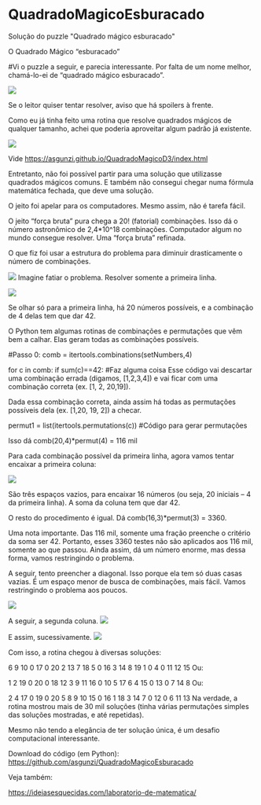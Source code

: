 # QuadradoMagicoEsburacado
Solução do puzzle "Quadrado mágico esburacado"

O Quadrado Mágico “esburacado”

#Vi o puzzle a seguir, e parecia interessante. Por falta de um nome melhor, chamá-lo-ei de “quadrado mágico esburacado”.

![](https://ideiasesquecidas.files.wordpress.com/2020/07/puzzlequadradoesburacado.jpeg)

Se o leitor quiser tentar resolver, aviso que há spoilers à frente.

Como eu já tinha feito uma rotina que resolve quadrados mágicos de qualquer tamanho, achei que poderia aproveitar algum padrão já existente.

![](https://ideiasesquecidas.files.wordpress.com/2020/05/quadrado13-1.png?w=524)

Vide https://asgunzi.github.io/QuadradoMagicoD3/index.html

Entretanto, não foi possível partir para uma solução que utilizasse quadrados mágicos comuns. E também não consegui chegar numa fórmula matemática fechada, que deve uma solução.

O jeito foi apelar para os computadores. Mesmo assim, não é tarefa fácil.

O jeito “força bruta” pura chega a 20! (fatorial) combinações. Isso dá o número astronômico de 2,4*10^18 combinações. Computador algum no mundo consegue resolver. Uma “força bruta” refinada.

O que fiz foi usar a estrutura do problema para diminuir drasticamente o número de combinações.

![](https://ideiasesquecidas.files.wordpress.com/2020/07/buraco01.jpg)
Imagine fatiar o problema. Resolver somente a primeira linha.

![](https://ideiasesquecidas.files.wordpress.com/2020/07/buraco02.jpg)

Se olhar só para a primeira linha, há 20 números possíveis, e a combinação de 4 delas tem que dar 42.

O Python tem algumas rotinas de combinações e permutações que vêm bem a calhar. Elas geram todas as combinações possíveis.

#Passo 0:
comb = itertools.combinations(setNumbers,4)
 
for c in comb:
    if sum(c)==42:
       #Faz alguma coisa
Esse código vai descartar uma combinação errada (digamos, [1,2,3,4]) e vai ficar com uma combinação correta (ex. [1, 2, 20,19]).

Dada essa combinação correta, ainda assim há todas as permutações possíveis dela (ex. [1,20, 19, 2]) a checar.

permut1 = list(itertools.permutations(c)) #Código para gerar permutações

Isso dá comb(20,4)*permut(4) = 116 mil

Para cada combinação possível da primeira linha, agora vamos tentar encaixar a primeira coluna:

![](https://ideiasesquecidas.files.wordpress.com/2020/07/buraco03.jpg)


São três espaços vazios, para encaixar 16 números (ou seja, 20 iniciais – 4 da primeira linha). A soma da coluna tem que dar 42.

O resto do procedimento é igual. Dá comb(16,3)*permut(3) = 3360.

Uma nota importante. Das 116 mil, somente uma fração preenche o critério da soma ser 42. Portanto, esses 3360 testes não são aplicados aos 116 mil, somente ao que passou. Ainda assim, dá um número enorme, mas dessa forma, vamos restringindo o problema.

A seguir, tento preencher a diagonal. Isso porque ela tem só duas casas vazias. É um espaço menor de busca de combinações, mais fácil. Vamos restringindo o problema aos poucos.

![](https://ideiasesquecidas.files.wordpress.com/2020/07/buraco04.jpg)


A seguir, a segunda coluna.
![](https://ideiasesquecidas.files.wordpress.com/2020/07/buraco05.jpg)


E assim, sucessivamente.
![](https://ideiasesquecidas.files.wordpress.com/2020/07/buraco06.jpg)



Com isso, a rotina chegou à diversas soluções:

6	9	10	0	17
0	20	2	13	7
18	5	0	16	3
14	8	19	1	0
4	0	11	12	15
Ou:

1	2	19	0	20
0	18	12	3	9
11	16	0	10	5
17	6	4	15	0
13	0	7	14	8
Ou:

2	4	17	0	19
0	20	5	8	9
10	15	0	16	1
18	3	14	7	0
12	0	6	11	13
Na verdade, a rotina mostrou mais de 30 mil soluções (tinha várias permutações simples das soluções mostradas, e até repetidas).

Mesmo não tendo a elegância de ter solução única, é um desafio computacional interessante.

Download do código (em Python): https://github.com/asgunzi/QuadradoMagicoEsburacado

Veja também:

https://ideiasesquecidas.com/laboratorio-de-matematica/
